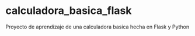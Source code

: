 # calculadora_basica_flask
Proyecto de aprendizaje de una calculadora basica hecha en Flask y Python

